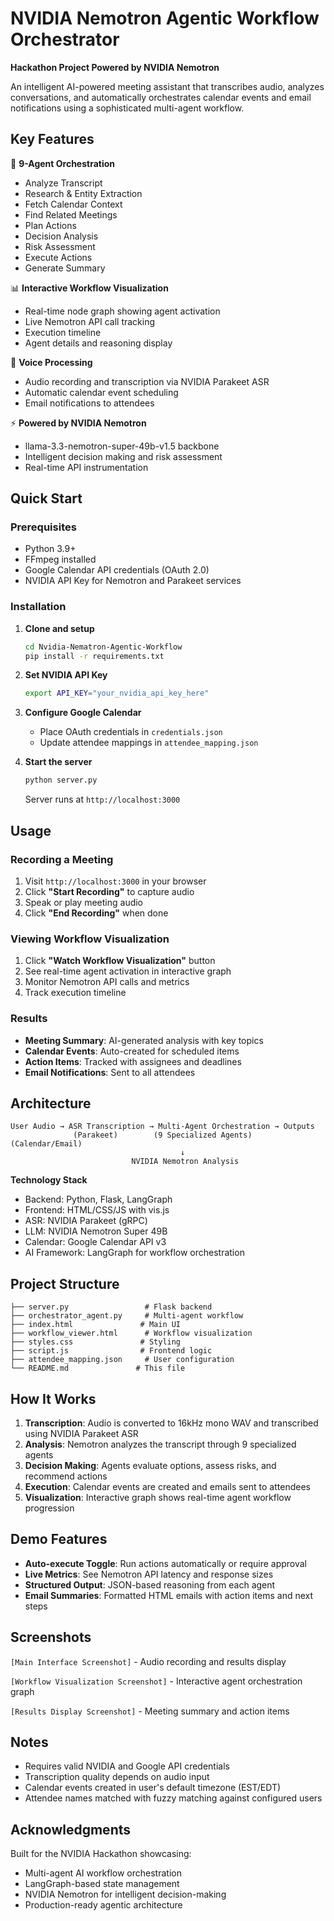 # NVIDIA Nemotron Agentic Workflow Orchestrator

**Hackathon Project Powered by NVIDIA Nemotron**

An intelligent AI-powered meeting assistant that transcribes audio, analyzes conversations, and automatically orchestrates calendar events and email notifications using a sophisticated multi-agent workflow.

## Key Features

🤖 **9-Agent Orchestration**
- Analyze Transcript
- Research & Entity Extraction
- Fetch Calendar Context
- Find Related Meetings
- Plan Actions
- Decision Analysis
- Risk Assessment
- Execute Actions
- Generate Summary

📊 **Interactive Workflow Visualization**
- Real-time node graph showing agent activation
- Live Nemotron API call tracking
- Execution timeline
- Agent details and reasoning display

🎤 **Voice Processing**
- Audio recording and transcription via NVIDIA Parakeet ASR
- Automatic calendar event scheduling
- Email notifications to attendees

⚡ **Powered by NVIDIA Nemotron**
- llama-3.3-nemotron-super-49b-v1.5 backbone
- Intelligent decision making and risk assessment
- Real-time API instrumentation

## Quick Start

### Prerequisites
- Python 3.9+
- FFmpeg installed
- Google Calendar API credentials (OAuth 2.0)
- NVIDIA API Key for Nemotron and Parakeet services

### Installation

1. **Clone and setup**
   ```bash
   cd Nvidia-Nematron-Agentic-Workflow
   pip install -r requirements.txt
   ```

2. **Set NVIDIA API Key**
   ```bash
   export API_KEY="your_nvidia_api_key_here"
   ```

3. **Configure Google Calendar**
   - Place OAuth credentials in `credentials.json`
   - Update attendee mappings in `attendee_mapping.json`

4. **Start the server**
   ```bash
   python server.py
   ```
   Server runs at `http://localhost:3000`

## Usage

### Recording a Meeting
1. Visit `http://localhost:3000` in your browser
2. Click **"Start Recording"** to capture audio
3. Speak or play meeting audio
4. Click **"End Recording"** when done

### Viewing Workflow Visualization
1. Click **"Watch Workflow Visualization"** button
2. See real-time agent activation in interactive graph
3. Monitor Nemotron API calls and metrics
4. Track execution timeline

### Results
- **Meeting Summary**: AI-generated analysis with key topics
- **Calendar Events**: Auto-created for scheduled items
- **Action Items**: Tracked with assignees and deadlines
- **Email Notifications**: Sent to all attendees

## Architecture

```
User Audio → ASR Transcription → Multi-Agent Orchestration → Outputs
              (Parakeet)        (9 Specialized Agents)     (Calendar/Email)
                                      ↓
                           NVIDIA Nemotron Analysis
```

**Technology Stack**
- Backend: Python, Flask, LangGraph
- Frontend: HTML/CSS/JS with vis.js
- ASR: NVIDIA Parakeet (gRPC)
- LLM: NVIDIA Nemotron Super 49B
- Calendar: Google Calendar API v3
- AI Framework: LangGraph for workflow orchestration

## Project Structure

```
├── server.py                 # Flask backend
├── orchestrator_agent.py     # Multi-agent workflow
├── index.html               # Main UI
├── workflow_viewer.html      # Workflow visualization
├── styles.css               # Styling
├── script.js                # Frontend logic
├── attendee_mapping.json     # User configuration
└── README.md               # This file
```

## How It Works

1. **Transcription**: Audio is converted to 16kHz mono WAV and transcribed using NVIDIA Parakeet ASR
2. **Analysis**: Nemotron analyzes the transcript through 9 specialized agents
3. **Decision Making**: Agents evaluate options, assess risks, and recommend actions
4. **Execution**: Calendar events are created and emails sent to attendees
5. **Visualization**: Interactive graph shows real-time agent workflow progression

## Demo Features

- **Auto-execute Toggle**: Run actions automatically or require approval
- **Live Metrics**: See Nemotron API latency and response sizes
- **Structured Output**: JSON-based reasoning from each agent
- **Email Summaries**: Formatted HTML emails with action items and next steps

## Screenshots

<!-- Add screenshot of main interface -->
`[Main Interface Screenshot]` - Audio recording and results display

<!-- Add screenshot of workflow visualization -->
`[Workflow Visualization Screenshot]` - Interactive agent orchestration graph

<!-- Add screenshot of workflow results -->
`[Results Display Screenshot]` - Meeting summary and action items

## Notes

- Requires valid NVIDIA and Google API credentials
- Transcription quality depends on audio input
- Calendar events created in user's default timezone (EST/EDT)
- Attendee names matched with fuzzy matching against configured users

## Acknowledgments

Built for the NVIDIA Hackathon showcasing:
- Multi-agent AI workflow orchestration
- LangGraph-based state management
- NVIDIA Nemotron for intelligent decision-making
- Production-ready agentic architecture
